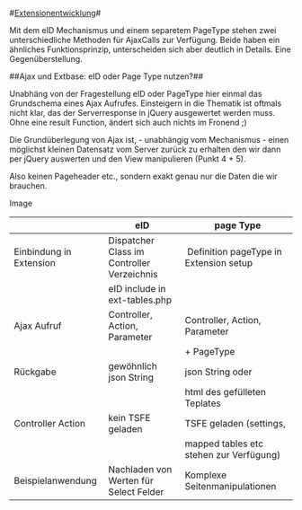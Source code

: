 #[Extensionentwicklung](0100%20Index.markdown)#

Mit dem eID Mechanismus und einem separetem PageType stehen zwei unterschiedliche Methoden für AjaxCalls zur Verfügung. 
Beide haben ein ähnliches Funktionsprinzip, unterscheiden sich aber deutlich in Details. Eine Gegenüberstellung.


##Ajax und Extbase: eID oder Page Type nutzen?##

Unabhäng von der Fragestellung eID oder PageType hier einmal das Grundschema eines Ajax Aufrufes. Einsteigern in die Thematik ist oftmals nicht klar, das der Serverresponse in jQuery ausgewertet werden muss. Ohne eine result Function, ändert sich auch nichts im Fronend ;)

Die Grundüberlegung von Ajax ist, - unabhängig vom Mechanismus - einen möglichst kleinen Datensatz vom Server zurück zu erhalten den wir dann per jQuery auswerten und den View manipulieren (Punkt 4 + 5).

Also keinen Pageheader etc., sondern exakt genau nur die Daten die wir brauchen.

Image

|      | eID | page Type |
|------|-----|-----------|
| Einbindung in Extension | Dispatcher Class im Controller Verzeichnis | Definition pageType in Extension setup |
|                         | eID include in ext-tables.php              |  |
| Ajax Aufruf             | Controller, Action, Parameter              | Controller, Action, Parameter |
|                         |                                            | + PageType                    |
| Rückgabe                | gewöhnlich json String                     | json String oder              |
|                         |                                            | html des gefülleten Teplates  |
| Controller Action       | kein TSFE geladen                          | TSFE geladen (settings,       |
|                         |                                            | mapped tables etc stehen zur Verfügung) |
| Beispielanwendung       | Nachladen von Werten für Select Felder     | Komplexe Seitenmanipulationen |
